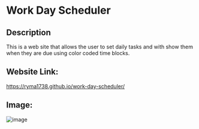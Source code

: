 # Work Day Scheduler

## Description
This is a web site that allows the user to set daily tasks and with show them when they are due using color coded time blocks.

## Website Link:
https://ryma1738.github.io/work-day-scheduler/

## Image:
![image](https://user-images.githubusercontent.com/51891293/120051436-e07e8e00-bfdd-11eb-93b3-54472265b761.png)
